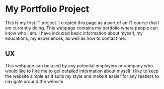 # My Portfolio Project

This is my first IT project. I created this page as a part of an IT course that I am currently doing. This webpage contains my portfolio where people can know who I am. I have included basic information about myself, my educations, my experiences, as well as how to contact me.  

UX
---
This webpage can be used by any potential employers or company who would like to hire me to get detailed information about myself. 
I like to keep the website simple as it suits my style and make it easier for any readers to navigate around the website.  
